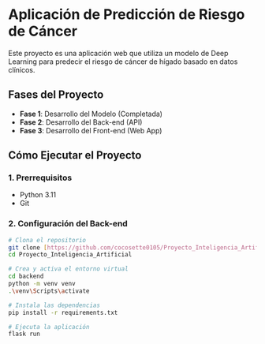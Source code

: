 # Aplicación de Predicción de Riesgo de Cáncer

Este proyecto es una aplicación web que utiliza un modelo de Deep Learning para predecir el riesgo de cáncer de hígado basado en datos clínicos.

## Fases del Proyecto
- **Fase 1**: Desarrollo del Modelo (Completada)
- **Fase 2**: Desarrollo del Back-end (API)
- **Fase 3**: Desarrollo del Front-end (Web App)

## Cómo Ejecutar el Proyecto

### 1. Prerrequisitos
- Python 3.11
- Git

### 2. Configuración del Back-end
```bash
# Clona el repositorio
git clone [https://github.com/cocosette0105/Proyecto_Inteligencia_Artificial.git](https://github.com/cocosette0105/Proyecto_Inteligencia_Artificial.git)
cd Proyecto_Inteligencia_Artificial

# Crea y activa el entorno virtual
cd backend
python -m venv venv
.\venv\Scripts\activate

# Instala las dependencias
pip install -r requirements.txt

# Ejecuta la aplicación
flask run